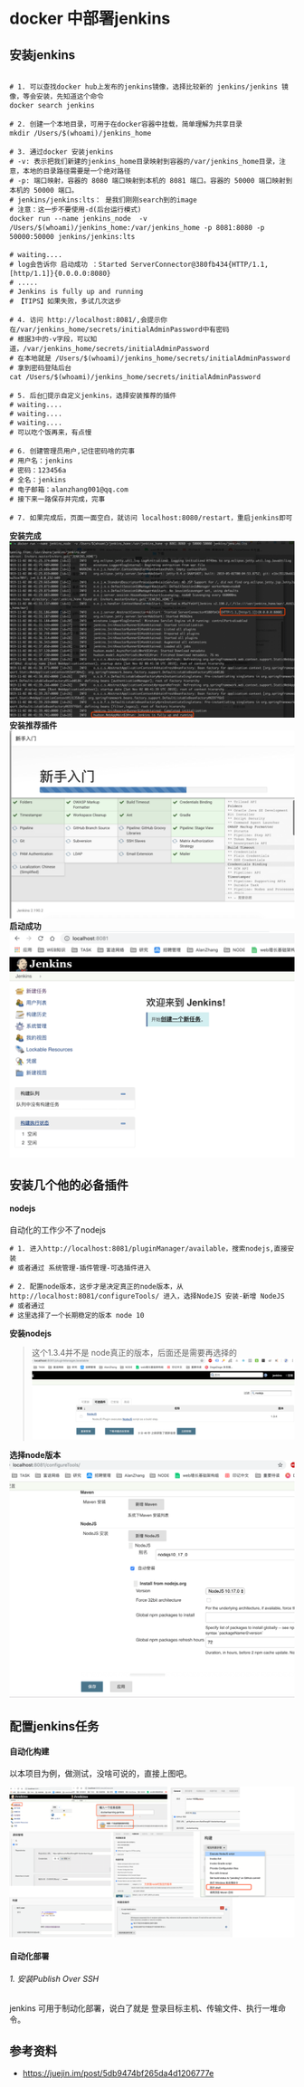 # docker 中部署jenkins

## 安装jenkins

```shell

# 1. 可以查找docker hub上发布的jenkins镜像，选择比较新的 jenkins/jenkins 镜像，等会安装，先知道这个命令
docker search jenkins

# 2. 创建一个本地目录，可用于在docker容器中挂载，简单理解为共享目录
mkdir /Users/$(whoami)/jenkins_home

# 3. 通过docker 安装jenkins
# -v: 表示把我们新建的jenkins_home目录映射到容器的/var/jenkins_home目录，注意，本地的目录路径需要是一个绝对路径
# -p: 端口映射，容器的 8080 端口映射到本机的 8081 端口。容器的 50000 端口映射到本机的 50000 端口。
# jenkins/jenkins:lts： 是我们刚刚search到的image
# 注意：这一步不要使用-d(后台运行模式)
docker run --name jenkins_node  -v /Users/$(whoami)/jenkins_home:/var/jenkins_home -p 8081:8080 -p 50000:50000 jenkins/jenkins:lts

# waiting....
# log会告诉你 启动成功 ：Started ServerConnector@380fb434{HTTP/1.1,[http/1.1]}{0.0.0.0:8080}
# .....
# Jenkins is fully up and running
# 【TIPS】如果失败，多试几次这步

# 4. 访问 http://localhost:8081/,会提示你在/var/jenkins_home/secrets/initialAdminPassword中有密码
# 根据3中的-v字段，可以知道，/var/jenkins_home/secrets/initialAdminPassword
# 在本地就是 /Users/$(whoami)/jenkins_home/secrets/initialAdminPassword
# 拿到密码登陆后台
cat /Users/$(whoami)/jenkins_home/secrets/initialAdminPassword

# 5. 后台提示自定义jenkins，选择安装推荐的插件
# waiting....
# waiting....
# waiting....
# 可以吃个饭再来，有点慢

# 6. 创建管理员用户,记住密码啥的完事
# 用户名：jenkins
# 密码：123456a
# 全名：jenkins
# 电子邮箱：alanzhang001@qq.com
# 接下来一路保存并完成，完事

# 7. 如果完成后，页面一面空白，就访问 localhost:8080/restart，重启jenkins即可
```

**安装完成**
![init](./asserts/0.png)
**安装推荐插件**
![安装插件](./asserts/1.png)
**启动成功**
![启动成功](./asserts/2.png)

## 安装几个他的必备插件

#### nodejs

自动化的工作少不了nodejs

```shell
# 1. 进入http://localhost:8081/pluginManager/available，搜索nodejs,直接安装
# 或者通过 系统管理-插件管理-可选插件进入

# 2. 配置node版本，这步才是决定真正的node版本，从 http://localhost:8081/configureTools/ 进入，选择NodeJS 安装-新增 NodeJS
# 或者通过
# 这里选择了一个长期稳定的版本 node 10

```

**安装nodejs**
> 这个1.3.4并不是 node真正的版本，后面还是需要再选择的
![直接安装](./asserts/3.png)

**选择node版本**
![选择node版本](./asserts/4.png)

## 配置jenkins任务

#### 自动化构建

以本项目为例，做测试，没啥可说的，直接上图吧。

![](./asserts/jenkins-line2.png)

#### 自动化部署

###### 1. 安装Publish Over SSH
jenkins 可用于制动化部署，说白了就是 登录目标主机、传输文件、执行一堆命令。


## 参考资料
- https://juejin.im/post/5db9474bf265da4d1206777e
